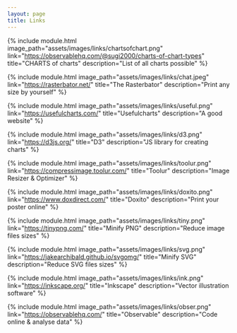 ```yaml
---
layout: page
title: Links
---
```


<!-- <h1 class="projects rouge">Links</h1> -->


<div class="flex-container">
<div class="flex-left">

{% include module.html
image_path="assets/images/links/chartsofchart.png"
link="https://observablehq.com/@sugi2000/charts-of-chart-types"
title="CHARTS of charts"
description="List of all charts possible" %}

{% include module.html
image_path="assets/images/links/chat.jpeg"
link="https://rasterbator.net/"
title="The Rasterbator"
description="Print any size by yourself" %}

{% include module.html
image_path="assets/images/links/useful.png"
link="https://usefulcharts.com/"
title="Usefulcharts"
description="A good website" %}

{% include module.html
image_path="assets/images/links/d3.png"
link="https://d3js.org/"
title="D3"
description="JS library for creating charts" %}

{% include module.html
image_path="assets/images/links/toolur.png"
link="https://compressimage.toolur.com/"
title="Toolur"
description="Image Resizer & Optimizer" %}

</div>
<div class="flex-right">

{% include module.html
image_path="assets/images/links/doxito.png"
link="https://www.doxdirect.com/"
title="Doxito"
description="Print your poster online" %}

{% include module.html
image_path="assets/images/links/tiny.png"
link="https://tinypng.com/"
title="Minify PNG"
description="Reduce image files sizes" %}

{% include module.html
image_path="assets/images/links/svg.png"
link="https://jakearchibald.github.io/svgomg/"
title="Minify SVG"
description="Reduce SVG files sizes" %}

{% include module.html
image_path="assets/images/links/ink.png"
link="https://inkscape.org/"
title="Inkscape"
description="Vector illustration software" %}

{% include module.html
image_path="assets/images/links/obser.png"
link="https://observablehq.com/"
title="Observable"
description="Code online & analyse data" %}

</div>
</div>
